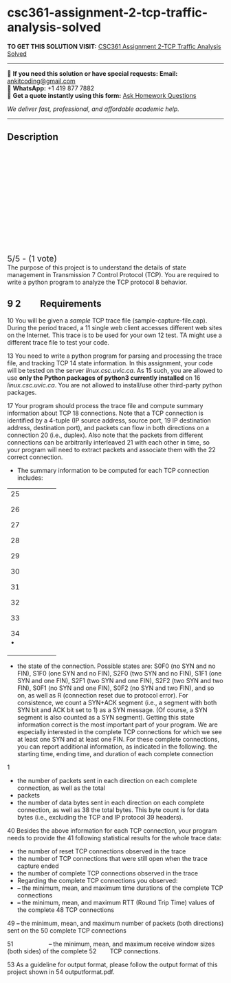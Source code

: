 # csc361-assignment-2-tcp-traffic-analysis-solved
**TO GET THIS SOLUTION VISIT:** [CSC361 Assignment 2-TCP Traffic Analysis Solved](https://www.ankitcodinghub.com/product/csc361-assignment-1-tcp-traffic-analysis-4-solved/)


---

📩 **If you need this solution or have special requests:** **Email:** ankitcoding@gmail.com  
📱 **WhatsApp:** +1 419 877 7882  
📄 **Get a quote instantly using this form:** [Ask Homework Questions](https://www.ankitcodinghub.com/services/ask-homework-questions/)

*We deliver fast, professional, and affordable academic help.*

---

<h2>Description</h2>



<div class="kk-star-ratings kksr-auto kksr-align-center kksr-valign-top" data-payload="{&quot;align&quot;:&quot;center&quot;,&quot;id&quot;:&quot;62793&quot;,&quot;slug&quot;:&quot;default&quot;,&quot;valign&quot;:&quot;top&quot;,&quot;ignore&quot;:&quot;&quot;,&quot;reference&quot;:&quot;auto&quot;,&quot;class&quot;:&quot;&quot;,&quot;count&quot;:&quot;1&quot;,&quot;legendonly&quot;:&quot;&quot;,&quot;readonly&quot;:&quot;&quot;,&quot;score&quot;:&quot;5&quot;,&quot;starsonly&quot;:&quot;&quot;,&quot;best&quot;:&quot;5&quot;,&quot;gap&quot;:&quot;4&quot;,&quot;greet&quot;:&quot;Rate this product&quot;,&quot;legend&quot;:&quot;5\/5 - (1 vote)&quot;,&quot;size&quot;:&quot;24&quot;,&quot;title&quot;:&quot;CSC361 Assignment 2-TCP Traffic Analysis Solved&quot;,&quot;width&quot;:&quot;138&quot;,&quot;_legend&quot;:&quot;{score}\/{best} - ({count} {votes})&quot;,&quot;font_factor&quot;:&quot;1.25&quot;}">

<div class="kksr-stars">

<div class="kksr-stars-inactive">
            <div class="kksr-star" data-star="1" style="padding-right: 4px">


<div class="kksr-icon" style="width: 24px; height: 24px;"></div>
        </div>
            <div class="kksr-star" data-star="2" style="padding-right: 4px">


<div class="kksr-icon" style="width: 24px; height: 24px;"></div>
        </div>
            <div class="kksr-star" data-star="3" style="padding-right: 4px">


<div class="kksr-icon" style="width: 24px; height: 24px;"></div>
        </div>
            <div class="kksr-star" data-star="4" style="padding-right: 4px">


<div class="kksr-icon" style="width: 24px; height: 24px;"></div>
        </div>
            <div class="kksr-star" data-star="5" style="padding-right: 4px">


<div class="kksr-icon" style="width: 24px; height: 24px;"></div>
        </div>
    </div>

<div class="kksr-stars-active" style="width: 138px;">
            <div class="kksr-star" style="padding-right: 4px">


<div class="kksr-icon" style="width: 24px; height: 24px;"></div>
        </div>
            <div class="kksr-star" style="padding-right: 4px">


<div class="kksr-icon" style="width: 24px; height: 24px;"></div>
        </div>
            <div class="kksr-star" style="padding-right: 4px">


<div class="kksr-icon" style="width: 24px; height: 24px;"></div>
        </div>
            <div class="kksr-star" style="padding-right: 4px">


<div class="kksr-icon" style="width: 24px; height: 24px;"></div>
        </div>
            <div class="kksr-star" style="padding-right: 4px">


<div class="kksr-icon" style="width: 24px; height: 24px;"></div>
        </div>
    </div>
</div>


<div class="kksr-legend" style="font-size: 19.2px;">
            5/5 - (1 vote)    </div>
    </div>
The purpose of this project is to understand the details of state management in Transmission 7 Control Protocol (TCP). You are required to write a python program to analyze the TCP protocol 8 behavior.

<h2>9 2&nbsp;&nbsp;&nbsp;&nbsp;&nbsp;&nbsp;&nbsp;&nbsp; Requirements</h2>
10 You will be given a <em>sample </em>TCP trace file (sample-capture-file.cap). During the period traced, a 11 single web client accesses different web sites on the Internet. This trace is to be used for your own 12 test. TA might use a different trace file to test your code.

13 You need to write a python program for parsing and processing the trace file, and tracking TCP 14 state information. In this assignment, your code will be tested on the server <em>linux.csc.uvic.ca</em>. As 15 such, you are allowed to use <strong>only the Python packages of python3 currently installed </strong>on 16 <em>linux.csc.uvic.ca</em>. You are not allowed to install/use other third-party python packages.

17 Your program should process the trace file and compute summary information about TCP 18 connections. Note that a TCP connection is identified by a 4-tuple (IP source address, source port, 19 IP destination address, destination port), and packets can flow in both directions on a connection 20 (i.e., duplex). Also note that the packets from different connections can be arbitrarily interleaved 21 with each other in time, so your program will need to extract packets and associate them with the 22 correct connection.

<ul>
<li>The summary information to be computed for each TCP connection includes:</li>
</ul>
<table width="53">
<tbody>
<tr>
<td width="53">25

26

27

28

29

30

31

32

33

34&nbsp;&nbsp;&nbsp;&nbsp;&nbsp;&nbsp;&nbsp;&nbsp;&nbsp;&nbsp;&nbsp;&nbsp;&nbsp;&nbsp;&nbsp;&nbsp;&nbsp;&nbsp; •
</td>
</tr>
</tbody>
</table>
<ul>
<li>the state of the connection. Possible states are: S0F0 (no SYN and no FIN), S1F0 (one SYN and no FIN), S2F0 (two SYN and no FIN), S1F1 (one SYN and one FIN), S2F1 (two SYN and one FIN), S2F2 (two SYN and two FIN), S0F1 (no SYN and one FIN), S0F2 (no SYN and two FIN), and so on, as well as R (connection reset due to protocol error). For consistence, we count a SYN+ACK segment (i.e., a segment with both SYN bit and ACK bit set to 1) as a SYN message. (Of course, a SYN segment is also counted as a SYN segment). Getting this state information correct is the most important part of your program. We are especially interested in the complete TCP connections for which we see at least one SYN and at least one FIN. For these complete connections, you can report additional information, as indicated in the following. the starting time, ending time, and duration of each complete connection</li>
</ul>
1

<ul>
<li>the number of packets sent in each direction on each complete connection, as well as the total</li>
<li>packets</li>
<li>the number of data bytes sent in each direction on each complete connection, as well as 38 the total bytes. This byte count is for data bytes (i.e., excluding the TCP and IP protocol 39 headers).</li>
</ul>
40 Besides the above information for each TCP connection, your program needs to provide the 41 following statistical results for the whole trace data:

<ul>
<li>the number of reset TCP connections observed in the trace</li>
<li>the number of TCP connections that were still open when the trace capture ended</li>
<li>the number of complete TCP connections observed in the trace</li>
<li>Regarding the complete TCP connections you observed:</li>
<li><strong>– </strong>the minimum, mean, and maximum time durations of the complete TCP connections</li>
<li><strong>– </strong>the minimum, mean, and maximum RTT (Round Trip Time) values of the complete 48 TCP connections</li>
</ul>
49 <strong>– </strong>the minimum, mean, and maximum number of packets (both directions) sent on the 50 complete TCP connections

51&nbsp;&nbsp;&nbsp;&nbsp;&nbsp;&nbsp;&nbsp;&nbsp;&nbsp;&nbsp;&nbsp;&nbsp;&nbsp;&nbsp;&nbsp;&nbsp;&nbsp;&nbsp;&nbsp;&nbsp; <strong>– </strong>the minimum, mean, and maximum receive window sizes (both sides) of the complete 52&nbsp;&nbsp;&nbsp;&nbsp;&nbsp;&nbsp;&nbsp; TCP connections.

53 As a guideline for output format, please follow the output format of this project shown in 54 outputformat.pdf.

